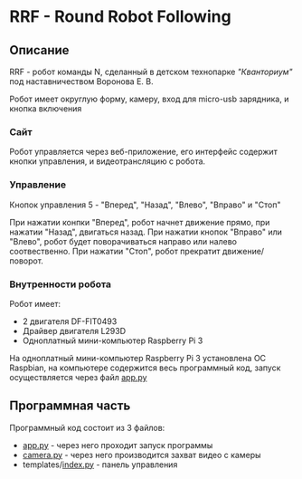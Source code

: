 # RRF - Round Robot Following

## **Описание**

RRF - робот команды N, сделанный в детском технопарке _"Кванториум"_
под наставничеством Воронова Е. В.

Робот имеет округлую форму, камеру, вход для micro-usb зарядника, и кнопка включения

### **Сайт**

Робот управляется через веб-приложение, его интерфейс содержит кнопки управления, и видеотрансляцию с робота.

### **Управление**

Кнопок управления 5 - "Вперед", "Назад", "Влево", "Вправо" и "Стоп"

При нажатии конпки "Вперед", робот начнет движение прямо, при нажатии "Назад", двигаться назад. При нажатии кнопок "Вправо" или "Влево", робот будет поворачиваться направо или налево соотвественно. При нажатии "Стоп", робот прекратит движение/поворот.

### **Внутренности робота**
Робот имеет:
* 2 двигателя DF-FIT0493
* Драйвер двигателя L293D
* Одноплатный мини-компьютер Raspberry Pi 3

На одноплатный мини-компьютер Raspberry Pi 3 установлена ОС Raspbian, на компьютере содержится весь программный код, запуск осуществляется через файл [app.py](https://github.com/nrav5tvennik/CRT/blob/main/app.py) 

## **Программная часть**

Программный код состоит из 3 файлов:
* [app.py](https://github.com/nrav5tvennik/CRT/blob/main/app.py)  - через него проходит запуск программы
* [camera.py](https://github.com/nrav5tvennik/CRT/blob/main/camera.py)  - через него производится захват видео с камеры
* templates/[index.py](https://github.com/nrav5tvennik/CRT/blob/main/templates/index.html) - панель управления

